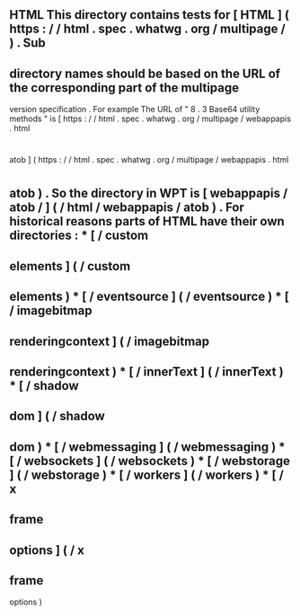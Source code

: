 #
HTML
This
directory
contains
tests
for
[
HTML
]
(
https
:
/
/
html
.
spec
.
whatwg
.
org
/
multipage
/
)
.
Sub
-
directory
names
should
be
based
on
the
URL
of
the
corresponding
part
of
the
multipage
-
version
specification
.
For
example
The
URL
of
"
8
.
3
Base64
utility
methods
"
is
[
https
:
/
/
html
.
spec
.
whatwg
.
org
/
multipage
/
webappapis
.
html
#
atob
]
(
https
:
/
/
html
.
spec
.
whatwg
.
org
/
multipage
/
webappapis
.
html
#
atob
)
.
So
the
directory
in
WPT
is
[
webappapis
/
atob
/
]
(
/
html
/
webappapis
/
atob
)
.
For
historical
reasons
parts
of
HTML
have
their
own
directories
:
*
[
/
custom
-
elements
]
(
/
custom
-
elements
)
*
[
/
eventsource
]
(
/
eventsource
)
*
[
/
imagebitmap
-
renderingcontext
]
(
/
imagebitmap
-
renderingcontext
)
*
[
/
innerText
]
(
/
innerText
)
*
[
/
shadow
-
dom
]
(
/
shadow
-
dom
)
*
[
/
webmessaging
]
(
/
webmessaging
)
*
[
/
websockets
]
(
/
websockets
)
*
[
/
webstorage
]
(
/
webstorage
)
*
[
/
workers
]
(
/
workers
)
*
[
/
x
-
frame
-
options
]
(
/
x
-
frame
-
options
)
